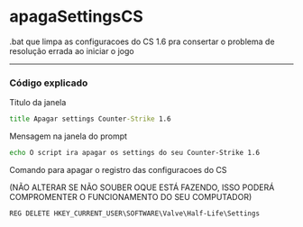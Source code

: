 # apagaSettingsCS
.bat que limpa as configuracoes do CS 1.6 pra consertar o problema de resolução errada ao iniciar o jogo

---

### Código explicado

Titulo da janela

```bat
title Apagar settings Counter-Strike 1.6
```

Mensagem na janela do prompt
```bat
echo O script ira apagar os settings do seu Counter-Strike 1.6
```

Comando para apagar o registro das configuracoes do CS

(NÃO ALTERAR SE NÃO SOUBER OQUE ESTÁ FAZENDO, ISSO PODERÁ COMPROMENTER O FUNCIONAMENTO DO SEU COMPUTADOR)
```bat
REG DELETE HKEY_CURRENT_USER\SOFTWARE\Valve\Half-Life\Settings
```
